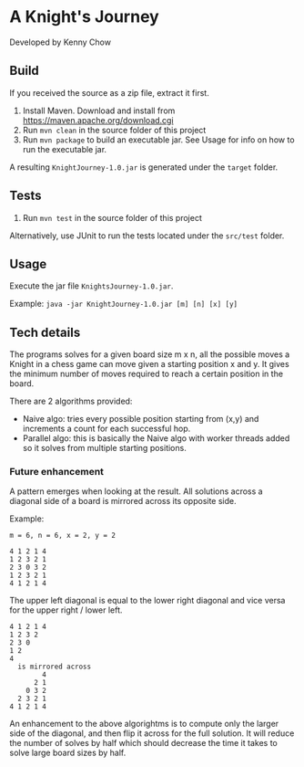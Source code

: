 # A Knight's Journey
Developed by Kenny Chow

## Build
If you received the source as a zip file, extract it first.

1. Install Maven. Download and install from https://maven.apache.org/download.cgi
2. Run `mvn clean` in the source folder of this project
3. Run `mvn package` to build an executable jar. See Usage for info on how to run the executable jar.

A resulting `KnightJourney-1.0.jar` is generated under the `target` folder.


## Tests
1. Run `mvn test` in the source folder of this project

Alternatively, use JUnit to run the tests located under the `src/test` folder.


## Usage
Execute the jar file `KnightsJourney-1.0.jar`.

Example:
`java -jar KnightJourney-1.0.jar [m] [n] [x] [y]`

## Tech details
The programs solves for a given board size m x n, all the possible moves a Knight in a chess game can move given a starting position x and y. It gives the minimum number of moves required to reach a certain position in the board.

There are 2 algorithms provided:
 - Naive algo: tries every possible position starting from (x,y) and increments a count for each successful hop.
 - Parallel algo: this is basically the Naive algo with worker threads added so it solves from multiple starting positions.
 
### Future enhancement
A pattern emerges when looking at the result. All solutions across a diagonal side of a board is mirrored across its opposite side.

Example:
```
m = 6, n = 6, x = 2, y = 2

4 1 2 1 4
1 2 3 2 1
2 3 0 3 2
1 2 3 2 1
4 1 2 1 4
```

The upper left diagonal is equal to the lower right diagonal and vice versa for the upper right / lower left.
```
4 1 2 1 4           
1 2 3 2             
2 3 0            
1 2                 
4 
  is mirrored across
        4
      2 1 
    0 3 2
  2 3 2 1
4 1 2 1 4
```

An enhancement to the above algorightms is to compute only the larger side of the diagonal, and then flip it across for the full solution. It will reduce the number of solves by half which should decrease the time it takes to solve large board sizes by half.